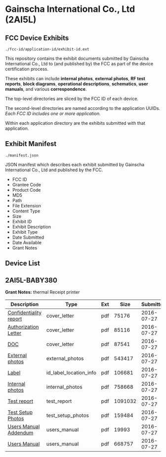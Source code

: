 # Gainscha International Co., Ltd (2AI5L)
## FCC Device Exhibits

```
./fcc-id/application-id/exhibit-id.ext
```

This repository contains the exhibit documents submitted by Gainscha International Co., Ltd to (and published by) the FCC as part of the device certification process.

These exhibits can include **internal photos**, **external photos**, **RF test reports**, **block diagrams**, **operational descriptions**, **schematics**, **user manuals**, and various **correspondence**.

The top-level directories are sliced by the FCC ID of each device.

The second-level directories are named according to the application UUIDs. *Each FCC ID includes one or more application.*

Within each application directory are the exhibits submitted with that application. 

## Exhibit Manifest

```
./manifest.json
```

JSON manifest which describes each exhibit submitted by Gainscha International Co., Ltd and published by the FCC.

- FCC ID
- Grantee Code
- Product Code
- MD5
- Path
- File Extension
- Content Type
- Size
- Exhibit ID
- Exhibit Description
- Exhibit Type
- Date Submitted
- Date Available
- Grant Notes

## Device List
## 2AI5L-BABY380
**Grant Notes:** thermal Receipt printer

| Description | Type | Ext | Size | Submitted | Available |
| ----------- | ---- | --- | ---- | --------- | --------- |
| [Confidentiality report](2AI5L-BABY380/e8302e84f99900cc0f48f5f6d1c07da5/3078395.pdf) | cover_letter | pdf | 75176 | 2016-07-27 | 2016-07-27 |
| [Authorization Letter](2AI5L-BABY380/e8302e84f99900cc0f48f5f6d1c07da5/3078396.pdf) | cover_letter | pdf | 85116 | 2016-07-27 | 2016-07-27 |
| [DOC](2AI5L-BABY380/e8302e84f99900cc0f48f5f6d1c07da5/3078397.pdf) | cover_letter | pdf | 87541 | 2016-07-27 | 2016-07-27 |
| [External photos](2AI5L-BABY380/e8302e84f99900cc0f48f5f6d1c07da5/3078390.pdf) | external_photos | pdf | 543417 | 2016-07-27 | 2016-07-27 |
| [Label](2AI5L-BABY380/e8302e84f99900cc0f48f5f6d1c07da5/3078399.pdf) | id_label_location_info | pdf | 106681 | 2016-07-27 | 2016-07-27 |
| [Internal photos](2AI5L-BABY380/e8302e84f99900cc0f48f5f6d1c07da5/3078391.pdf) | internal_photos | pdf | 758668 | 2016-07-27 | 2016-07-27 |
| [Test report](2AI5L-BABY380/e8302e84f99900cc0f48f5f6d1c07da5/3078398.pdf) | test_report | pdf | 1091032 | 2016-07-27 | 2016-07-27 |
| [Test Setup Photos](2AI5L-BABY380/e8302e84f99900cc0f48f5f6d1c07da5/3078392.pdf) | test_setup_photos | pdf | 159484 | 2016-07-27 | 2016-07-27 |
| [Users Manual Addendum](2AI5L-BABY380/e8302e84f99900cc0f48f5f6d1c07da5/3078393.pdf) | users_manual | pdf | 19993 | 2016-07-27 | 2016-07-27 |
| [Users Manual](2AI5L-BABY380/e8302e84f99900cc0f48f5f6d1c07da5/3078394.pdf) | users_manual | pdf | 668757 | 2016-07-27 | 2016-07-27 |
